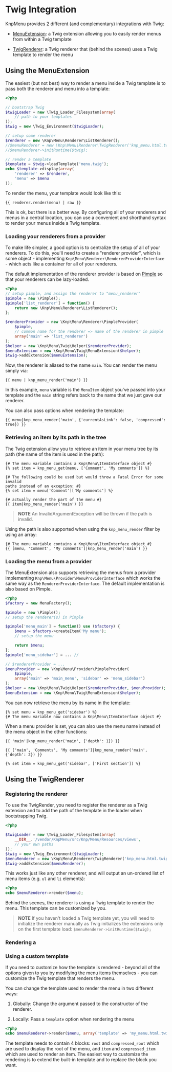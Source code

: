 Twig Integration
================

KnpMenu provides 2 different (and complementary) integrations with Twig:

* [MenuExtension](#menu-extension): a Twig extension allowing you to easily render menus from within a Twig template

* [TwigRenderer](#twig-renderer): a Twig renderer that (behind the scenes) uses a Twig template to render the menu

<a name="menu-extension"></a>

Using the MenuExtension
-----------------------

The easiest (but not best) way to render a menu inside a Twig template is
to pass both the renderer and menu into a template:

```php
<?php

// bootstrap Twig
$twigLoader = new \Twig_Loader_Filesystem(array(
    // path to your templates
));
$twig = new \Twig_Environment($twigLoader);

// setup some renderer
$renderer = new \Knp\Menu\Renderer\ListRenderer();
//$menuRenderer = new \Knp\Menu\Renderer\TwigRenderer('knp_menu.html.twig');
//$menuRenderer->initRuntime($twig);

// render a template
$template = $twig->loadTemplate('menu.twig');
echo $template->display(array(
    'renderer' => $renderer,
    'menu' => $menu
));
```

To render the menu, your template would look like this:

```jinja
{{ renderer.render(menu) | raw }}
```

This is ok, but there is a better way. By configuring all of your renderers
and menus in a central location, you can use a convenient and shorthand syntax
to render your menus inside a Twig template.

### Loading your renderers from a provider

To make life simpler, a good option is to centralize the setup of all of
your renderers. To do this, you'll need to create a "renderer provider", which
is some object - implementing `Knp\Menu\Renderer\RendererProviderInterface` -
which acts like a container for all of your renderers.

The default implementation of the renderer provider is based on [Pimple](http://pimple-project.org/)
so that your renderers can be lazy-loaded.

```php
<?php
// setup pimple, and assign the renderer to "menu_renderer"
$pimple = new \Pimple();
$pimple['list_renderer'] = function() {
    return new \Knp\Menu\Renderer\ListRenderer();
};

$rendererProvider = new \Knp\Menu\Renderer\PimpleProvider(
    $pimple,
    // common name for the renderer => name of the renderer in pimple
    array('main' => 'list_renderer')
);
$helper = new \Knp\Menu\Twig\Helper($rendererProvider);
$menuExtension = new \Knp\Menu\Twig\MenuExtension($helper);
$twig->addExtension($menuExtension);
```

Now, the renderer is aliased to the name `main`. You can render the menu
simply via:

```jinja
{{ menu | knp_menu_render('main') }}
```

In this example, `menu` variable is the  `MenuItem` object you've passed
into your template and the `main` string refers back to the name that we
just gave our renderer.

You can also pass options when rendering the template:

```jinja
{{ menu|knp_menu_render('main', {'currentAsLink': false, 'compressed': true}) }}
```

### Retrieving an item by its path in the tree

The Twig extension allow you to retrieve an item in your menu tree by its
path (the name of the item is used in the path):

```jinja
{# The menu variable contains a Knp\Menu\ItemInterface object #}
{% set item = knp_menu_get(menu, ['Comment', 'My comments']) %}

{# The following could be used but would throw a Fatal Error for some invalid
paths instead of an exception: #}
{% set item = menu['Comment']['My comments'] %}

{# actually render the part of the menu #}
{{ item|knp_menu_render('main') }}
```

>**NOTE**
>An InvalidArgumentException will be thrown if the path is invalid.

Using the path is also supported when using the `knp_menu_render` filter
by using an array:

```jinja
{# The menu variable contains a Knp\Menu\ItemInterface object #}
{{ [menu, 'Comment', 'My comments']|knp_menu_render('main') }}
```

### Loading the menu from a provider

The MenuExtension also supports retrieving the menus from a provider implementing
`Knp\Menu\Provider\MenuProviderInterface` which works the same way as the
`RendererProviderInterface`. The default implementation is also based on
Pimple.

```php
<?php
$factory = new MenuFactory();

$pimple = new \Pimple();
// setup the renderer(s) in Pimple

$pimple['menu_main'] = function() use ($factory) {
    $menu = $factory->createItem('My menu');
    // setup the menu

    return $menu;
};
$pimple['menu_sidebar'] = ... //

// $rendererProvider = ...
$menuProvider = new \Knp\Menu\Provider\PimpleProvider(
    $pimple,
    array('main' => 'main_menu', 'sidebar' => 'menu_sidebar')
);
$helper = new \Knp\Menu\Twig\Helper($rendererProvider, $menuProvider);
$menuExtension = new \Knp\Menu\Twig\MenuExtension($helper);
```

You can now retrieve the menu by its name in the template:

```jinja
{% set menu = knp_menu_get('sidebar') %}
{# The menu variable now contains a Knp\Menu\ItemInterface object #}
```

When a menu provider is set, you can also use the menu name instead of the
menu object in the other functions:

```jinja
{{ 'main'|knp_menu_render('main', {'depth': 1}) }}

{{ ['main', 'Comments', 'My comments']|knp_menu_render('main', {'depth': 2}) }}

{% set item = knp_menu_get('sidebar', ['First section']) %}
```

<a name="twig-renderer"></a>

Using the TwigRenderer
----------------------

### Registering the renderer

To use the TwigRender, you need to register the renderer as a Twig extension
and to add the path of the template in the loader when bootstrapping Twig.

```php
<?php

$twigLoader = new \Twig_Loader_Filesystem(array(
    __DIR__.'/vendor/KnpMenu/src/Knp/Menu/Resources/views',
    // your own paths
));
$twig = new \Twig_Environment($twigLoader);
$menuRenderer = new \Knp\Menu\Renderer\TwigRenderer('knp_menu.html.twig');
$twig->addExtension($menuRenderer);
```

This works just like any other renderer, and will output an un-ordered list
of menu items (e.g. `ul` and `li` elements):

```php
<?php
echo $menuRenderer->render($menu);
```

Behind the scenes, the renderer is using a Twig template to render the menu.
This template can be customized by you.

>**NOTE**
>If you haven't loaded a Twig template yet, you will need to initialize the
>renderer manually as Twig initializes the extensions only on the first template
>load: ``$menuRenderer->initRuntime($twig);``

### Rendering a

### Using a custom template

If you need to customize how the template is rendered - beyond all of the
options given to you by modifying the menu items themselves - you can customize
the Twig template that renders the menu.

You can change the template used to render the menu in two different ways:

1) Globally: Change the argument passed to the constructor of the renderer.

2) Locally: Pass a `template` option when rendering the menu

```php
<?php
echo $menuRenderer->render($menu, array('template' => 'my_menu.html.twig'));
```

The template needs to contain 4 blocks: `root` and `compressed_root` which
are used to display the root of the menu, and `item` and `compressed_item`
which are used to render an item. The easiest way to customize the rendering
is to extend the built-in template and to replace the block you want.